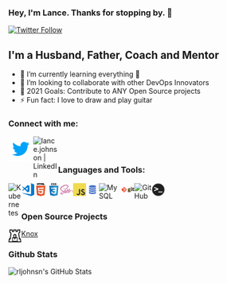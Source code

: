 ### Hey, I'm Lance. Thanks for stopping by. 👋

[![Twitter Follow](https://img.shields.io/twitter/follow/johnsonrl?color=1DA1F2&logo=twitter&style=for-the-badge)](https://twitter.com/intent/follow?original_referer=https%3A%2F%2Fgithub.com%2Frljohnsn&screen_name=johnsonrl)

## I'm a Husband, Father, Coach and Mentor

- 🌱 I’m currently learning everything 🤣
- 👯 I’m looking to collaborate with other DevOps Innovators
- 🥅 2021 Goals: Contribute to ANY Open Source projects
- ⚡ Fun fact: I love to draw and play guitar

### Connect with me:

[<img align="left" alt="johnsonrl | Twitter" width="50px" src="https://raw.githubusercontent.com/github/explore/80688e429a7d4ef2fca1e82350fe8e3517d3494d/topics/twitter/twitter.png" />][twitter]
[<img align="left" alt="lance.johnson | LinkedIn" width="50px" src="https://avatars.githubusercontent.com/u/357098?s=200&v=4" />][linkedin]

<br />
<br />

### Languages and Tools:

[<img align="left" alt="Kubernetes" width="26px" src="https://upload.wikimedia.org/wikipedia/commons/thumb/3/39/Kubernetes_logo_without_workmark.svg/1200px-Kubernetes_logo_without_workmark.svg.png" />][kubernetes]
[<img align="left" alt="Visual Studio Code" width="26px" src="https://raw.githubusercontent.com/github/explore/80688e429a7d4ef2fca1e82350fe8e3517d3494d/topics/visual-studio-code/visual-studio-code.png" />][vscode]
[<img align="left" alt="HTML5" width="26px" src="https://raw.githubusercontent.com/github/explore/80688e429a7d4ef2fca1e82350fe8e3517d3494d/topics/html/html.png" />][html5]
[<img align="left" alt="CSS3" width="26px" src="https://raw.githubusercontent.com/github/explore/80688e429a7d4ef2fca1e82350fe8e3517d3494d/topics/css/css.png" />][css]
[<img align="left" alt="Sass" width="26px" src="https://raw.githubusercontent.com/github/explore/80688e429a7d4ef2fca1e82350fe8e3517d3494d/topics/sass/sass.png" />][saas]
[<img align="left" alt="JavaScript" width="26px" src="https://raw.githubusercontent.com/github/explore/80688e429a7d4ef2fca1e82350fe8e3517d3494d/topics/javascript/javascript.png" />][javascript]
[<img align="left" alt="SQL" width="26px" src="https://raw.githubusercontent.com/github/explore/80688e429a7d4ef2fca1e82350fe8e3517d3494d/topics/sql/sql.png" />][sql]
[<img align="left" alt="MySQL" width="45px" src="https://download.logo.wine/logo/MySQL/MySQL-Logo.wine.png" />][mysql]
[<img align="left" alt="Git" width="26px" src="https://raw.githubusercontent.com/github/explore/80688e429a7d4ef2fca1e82350fe8e3517d3494d/topics/git/git.png" />][git]
[<img align="left" alt="GitHub" width="35px" src="https://github.githubassets.com/images/modules/logos_page/Octocat.png" />][github]
[<img align="left" alt="Terminal" width="26px" src="https://raw.githubusercontent.com/github/explore/80688e429a7d4ef2fca1e82350fe8e3517d3494d/topics/terminal/terminal.png" />][bash]

<br />
<br />

### Open Source Projects

<img align="left" alt="Knox" width="26px" src="https://raw.githubusercontent.com/8x8/knox/ef696faf88b21dde4357bfc44b74b1727430d294/knox-icon.png"/>[Knox][knox]

### Github Stats
<img align="left" alt="rljohnsn's GitHub Stats" src="https://github-readme-stats.vercel.app/api?username=rljohnsn&show_icons=true&hide_border=true&count_private=true&theme=dark"/> 


[twitter]: https://twitter.com/johnsonrl
[linkedin]: https://linkedin.com/in/lancejohnsn
[kubernetes]: https://github.com/topics/kubernetes
[bash]: https://github.com/topics/bash
[git]: https://onlywei.github.io/explain-git-with-d3/
[github]: https://docs.github.com/en
[vscode]: https://github.com/topics/visual-studio-code
[sql]: https://github.com/topics/sql
[mysql]: https://github.com/topics/mysql
[javascript]: https://github.com/topics/javascript
[saas]: https://github.com/topics/saas
[css]: https://github.com/topics/css
[html5]: https://github.com/topics/html5
[python]: https://github.com/topics/python
[knox]: https://github.com/8x8/knox
<!--
**rljohnsn/rljohnsn** is a ✨ _special_ ✨ repository because its `README.md` (this file) appears on your GitHub profile.

Here are some ideas to get you started:

- 🔭 I’m currently working on ...
- 🌱 I’m currently learning ...
- 👯 I’m looking to collaborate on ...
- 🤔 I’m looking for help with ...
- 💬 Ask me about ...
- 📫 How to reach me: ...
- 😄 Pronouns: ...
- ⚡ Fun fact: ...
-->
